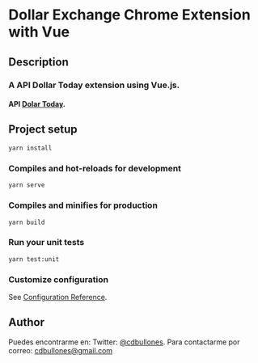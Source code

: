 # Dollar Exchange Chrome Extension with Vue
## Description
### A API Dollar Today extension using Vue.js.

#### API [Dolar Today](https://dolartoday.com/api/).

## Project setup
```
yarn install
```

### Compiles and hot-reloads for development
```
yarn serve
```

### Compiles and minifies for production
```
yarn build
```

### Run your unit tests
```
yarn test:unit
```

### Customize configuration
See [Configuration Reference](https://cli.vuejs.org/config/).

## Author
Puedes encontrarme en:
Twitter: [@cdbullones](https://twitter.com/cdbullones).
Para contactarme por correo:
cdbullones@gmail.com
